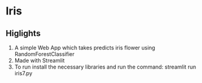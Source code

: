# Iris

## Higlights
1. A simple Web App which takes predicts iris flower using RandomForestClassifier
2. Made with Streamlit 
3. To run install the necessary libraries and run the command: streamlit run iris7.py
